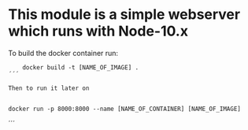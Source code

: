 # This module is a simple webserver which runs with Node-10.x

To build the docker container run:

``` 
	docker build -t [NAME_OF_IMAGE] .
´´´

Then to run it later on


``` 
	docker run -p 8000:8000 --name [NAME_OF_CONTAINER] [NAME_OF_IMAGE]
´´´